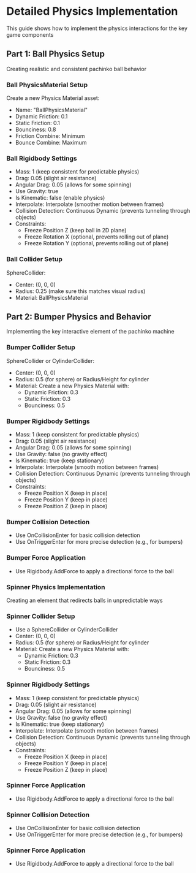 # Detailed Physics Implementation
This guide shows how to implement the physics interactions for the key game components

## Part 1: Ball Physics Setup
Creating realistic and consistent pachinko ball behavior

### Ball PhysicsMaterial Setup
Create a new Physics Material asset:
- Name: "BallPhysicsMaterial"
- Dynamic Friction: 0.1
- Static Friction: 0.1  
- Bounciness: 0.8
- Friction Combine: Minimum
- Bounce Combine: Maximum

### Ball Rigidbody Settings
- Mass: 1 (keep consistent for predictable physics)
- Drag: 0.05 (slight air resistance)
- Angular Drag: 0.05 (allows for some spinning)
- Use Gravity: true
- Is Kinematic: false (enable physics)
- Interpolate: Interpolate (smoother motion between frames)
- Collision Detection: Continuous Dynamic (prevents tunneling through objects)
- Constraints:
  - Freeze Position Z (keep ball in 2D plane)
  - Freeze Rotation X (optional, prevents rolling out of plane)
  - Freeze Rotation Y (optional, prevents rolling out of plane)

### Ball Collider Setup
SphereCollider:
- Center: (0, 0, 0)
- Radius: 0.25 (make sure this matches visual radius)
- Material: BallPhysicsMaterial

## Part 2: Bumper Physics and Behavior
Implementing the key interactive element of the pachinko machine

### Bumper Collider Setup
SphereCollider or CylinderCollider:
- Center: (0, 0, 0)
- Radius: 0.5 (for sphere) or Radius/Height for cylinder
- Material: Create a new Physics Material with:
  - Dynamic Friction: 0.3
  - Static Friction: 0.3
  - Bounciness: 0.5

### Bumper Rigidbody Settings
- Mass: 1 (keep consistent for predictable physics)
- Drag: 0.05 (slight air resistance)
- Angular Drag: 0.05 (allows for some spinning)
- Use Gravity: false (no gravity effect)
- Is Kinematic: true (keep stationary)
- Interpolate: Interpolate (smooth motion between frames)
- Collision Detection: Continuous Dynamic (prevents tunneling through objects)
- Constraints:
  - Freeze Position X (keep in place)
  - Freeze Position Y (keep in place)
  - Freeze Position Z (keep in place)

### Bumper Collision Detection
- Use OnCollisionEnter for basic collision detection
- Use OnTriggerEnter for more precise detection (e.g., for bumpers)

### Bumper Force Application
- Use Rigidbody.AddForce to apply a directional force to the ball

### Spinner Physics Implementation
Creating an element that redirects balls in unpredictable ways

### Spinner Collider Setup
- Use a SphereCollider or CylinderCollider
- Center: (0, 0, 0)
- Radius: 0.5 (for sphere) or Radius/Height for cylinder
- Material: Create a new Physics Material with:
  - Dynamic Friction: 0.3
  - Static Friction: 0.3
  - Bounciness: 0.5

### Spinner Rigidbody Settings
- Mass: 1 (keep consistent for predictable physics)
- Drag: 0.05 (slight air resistance)
- Angular Drag: 0.05 (allows for some spinning)
- Use Gravity: false (no gravity effect)
- Is Kinematic: true (keep stationary)
- Interpolate: Interpolate (smooth motion between frames)
- Collision Detection: Continuous Dynamic (prevents tunneling through objects)
- Constraints:
  - Freeze Position X (keep in place)
  - Freeze Position Y (keep in place)
  - Freeze Position Z (keep in place)

### Spinner Force Application
- Use Rigidbody.AddForce to apply a directional force to the ball

### Spinner Collision Detection
- Use OnCollisionEnter for basic collision detection
- Use OnTriggerEnter for more precise detection (e.g., for bumpers)

### Spinner Force Application
- Use Rigidbody.AddForce to apply a directional force to the ball